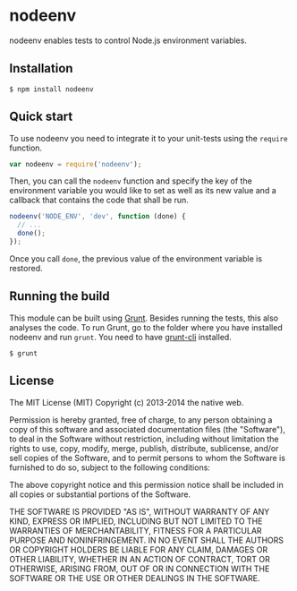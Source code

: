 # nodeenv

nodeenv enables tests to control Node.js environment variables.

## Installation

    $ npm install nodeenv

## Quick start

To use nodeenv you need to integrate it to your unit-tests using the `require` function.

```javascript
var nodeenv = require('nodeenv');
```

Then, you can call the `nodeenv` function and specify the key of the environment variable you would like to set as well as its new value and a callback that contains the code that shall be run.

```javascript
nodeenv('NODE_ENV', 'dev', function (done) {
  // ...
  done();
});
```

Once you call `done`, the previous value of the environment variable is restored.

## Running the build

This module can be built using [Grunt](http://gruntjs.com/). Besides running the tests, this also analyses the code. To run Grunt, go to the folder where you have installed nodeenv and run `grunt`. You need to have [grunt-cli](https://github.com/gruntjs/grunt-cli) installed.

    $ grunt

## License

The MIT License (MIT)
Copyright (c) 2013-2014 the native web.

Permission is hereby granted, free of charge, to any person obtaining a copy of this software and associated documentation files (the "Software"), to deal in the Software without restriction, including without limitation the rights to use, copy, modify, merge, publish, distribute, sublicense, and/or sell copies of the Software, and to permit persons to whom the Software is furnished to do so, subject to the following conditions:

The above copyright notice and this permission notice shall be included in all copies or substantial portions of the Software.

THE SOFTWARE IS PROVIDED "AS IS", WITHOUT WARRANTY OF ANY KIND, EXPRESS OR IMPLIED, INCLUDING BUT NOT LIMITED TO THE WARRANTIES OF MERCHANTABILITY, FITNESS FOR A PARTICULAR PURPOSE AND NONINFRINGEMENT. IN NO EVENT SHALL THE AUTHORS OR COPYRIGHT HOLDERS BE LIABLE FOR ANY CLAIM, DAMAGES OR OTHER LIABILITY, WHETHER IN AN ACTION OF CONTRACT, TORT OR OTHERWISE, ARISING FROM, OUT OF OR IN CONNECTION WITH THE SOFTWARE OR THE USE OR OTHER DEALINGS IN THE SOFTWARE.
